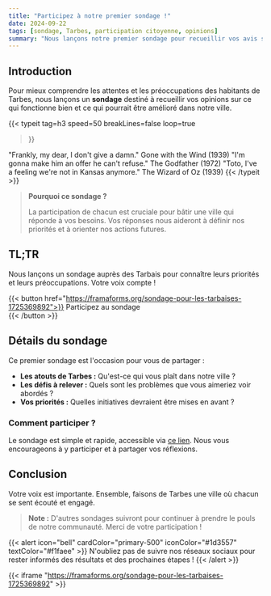 ```yaml
---
title: "Participez à notre premier sondage !"
date: 2024-09-22
tags: [sondage, Tarbes, participation citoyenne, opinions]
summary: "Nous lançons notre premier sondage pour recueillir vos avis sur les atouts et les défis de Tarbes. Votre participation est essentielle pour construire ensemble un avenir meilleur."
---
```


## Introduction

Pour mieux comprendre les attentes et les préoccupations des habitants de Tarbes, nous lançons un **sondage** destiné à recueillir vos opinions sur ce qui fonctionne bien et ce qui pourrait être amélioré dans notre ville.

{{< typeit 
  tag=h3
  speed=50
  breakLines=false
  loop=true
>}}

"Frankly, my dear, I don't give a damn." Gone with the Wind (1939)
"I'm gonna make him an offer he can't refuse." The Godfather (1972)
"Toto, I've a feeling we're not in Kansas anymore." The Wizard of Oz (1939)
{{< /typeit >}}

> **Pourquoi ce sondage ?**
>
> La participation de chacun est cruciale pour bâtir une ville qui réponde à vos besoins. Vos réponses nous aideront à définir nos priorités et à orienter nos actions futures.

## TL;TR

Nous lançons un sondage auprès des Tarbais pour connaître leurs priorités et leurs préoccupations. Votre voix compte !

{{< button href="https://framaforms.org/sondage-pour-les-tarbaises-1725369892">}}
Participez au sondage   
{{< /button >}}

## Détails du sondage

Ce premier sondage est l'occasion pour vous de partager :

- **Les atouts de Tarbes :** Qu'est-ce qui vous plaît dans notre ville ?
- **Les défis à relever :** Quels sont les problèmes que vous aimeriez voir abordés ?
- **Vos priorités :** Quelles initiatives devraient être mises en avant ?

### Comment participer ?

Le sondage est simple et rapide, accessible via [ce lien](https://framaforms.org/sondage-pour-les-tarbaises-1725369892). Nous vous encourageons à y participer et à partager vos réflexions. 

## Conclusion

Votre voix est importante. Ensemble, faisons de Tarbes une ville où chacun se sent écouté et engagé. 

> **Note :** D'autres sondages suivront pour continuer à prendre le pouls de notre communauté. Merci de votre participation !


{{< alert icon="bell" cardColor="primary-500" iconColor="#1d3557" textColor="#f1faee" >}}
N'oubliez pas de suivre nos réseaux sociaux pour rester informés des résultats et des prochaines étapes !
{{< /alert >}}


{{< iframe "https://framaforms.org/sondage-pour-les-tarbaises-1725369892" >}}